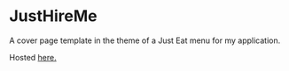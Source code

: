 # JustHireMe
A cover page template in the theme of a Just Eat menu for my application.

Hosted <a href="http://justhireme.surge.sh/">here. </a>
